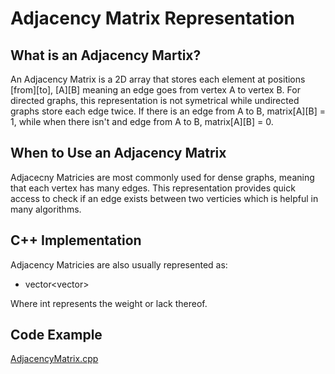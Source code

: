 # Adjacency Matrix Representation
## What is an Adjacency Martix?
An Adjacency Matrix is a 2D array that stores each element at positions [from][to], [A][B] meaning an edge goes from vertex A to vertex B. For directed graphs, this representation is not symetrical while undirected graphs store each edge twice. If there is an edge from A to B, matrix[A][B] = 1, while when there isn't and edge from A to B, matrix[A][B] = 0.
## When to Use an Adjacency Matrix
Adjacecny Matricies are most commonly used for dense graphs, meaning that each vertex has many edges. This representation provides quick access to check if an edge exists between two verticies which is helpful in many algorithms.
## C++ Implementation
Adjacency Matricies are also usually represented as:
- vector<vector<int>>

Where int represents the weight or lack thereof. 
## Code Example
[AdjacencyMatrix.cpp](/04-adjacency-matrix/AdjacencyMatrix.cpp)